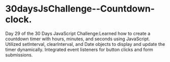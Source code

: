 # 30daysJsChallenge--Countdown-clock.
Day 29 of the 30 Days JavaScript Challenge:Learned how to create a countdown timer with hours, minutes, and seconds using JavaScript. Utilized setInterval, clearInterval, and Date objects to display and update the timer dynamically. Integrated event listeners for button clicks and form submissions.
